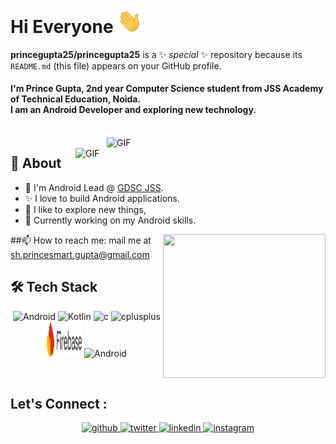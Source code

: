 # <h1 align="left">Hi Everyone <img src="https://raw.githubusercontent.com/ABSphreak/ABSphreak/master/gifs/Hi.gif" width="40px"></h1>

**princegupta25/princegupta25** is a ✨ _special_ ✨ repository because its `README.md` (this file) appears on your GitHub profile.


#### I'm Prince Gupta, 2nd year **Computer Science** student from **JSS Academy of Technical Education, Noida**. <br> I am an Android Developer and exploring new technology.
 <br>


<img align="right" alt="GIF" src="https://miro.medium.com/max/875/1*Urc28sbnORGOW5oyohQ06g.gif" width="350px" />

 <img align="right" alt="GIF" src="https://camo.githubusercontent.com/a4c584bce1c41271485d28f92aaf9f581b3c88b68ca723b6edfd58b4ba988c2b/68747470733a2f2f63646e2e6472696262626c652e636f6d2f75736572732f313138373833362f73637265656e73686f74732f363533393432392f70726f6772616d65722e676966" width="400px" />
 
## 🧐 About

- 🔭  I'm Android Lead @ [GDSC JSS](https://www.dscjss.in/). 
- ✨  I love to build Android applications.
- 🌱  I like to explore new things, 
- 🔭  Currently working on my Android skills.



<img align='right' src="https://i.pinimg.com/originals/53/71/2f/53712f9fa2e10657e355400cbbad9310.gif" width="260" height="230">



##📫  How to reach me: mail me at [sh.princesmart.gupta@gmail.com](mailto:sh.princesmart.gupta@gmail.com)
<br>

##  🛠 Tech Stack

<p align="center"><img src="https://raw.githubusercontent.com/gilbarbara/logos/master/logos/android-icon.svg" alt="Android" width="56" height="56"/>  <img src="https://camo.githubusercontent.com/c4040f9336d148bb54fd63c13b8639f3af4ac7e1b7fc8154593dd236ff0ea8eb/68747470733a2f2f63646e2e737667706f726e2e636f6d2f6c6f676f732f6b6f746c696e2d69636f6e2e737667" alt="Kotlin" width="52" height="52"/>  <img src="https://raw.githubusercontent.com/gilbarbara/logos/master/logos/c.svg" alt="c" width="56" height="56"/> <img src="https://raw.githubusercontent.com/gilbarbara/logos/master/logos/c-plusplus.svg" alt="cplusplus" width="56" height="56"/> <img src="https://raw.githubusercontent.com/gilbarbara/logos/master/logos/firebase.svg" alt="Firebase" width="56" height="56"/> <img src="https://raw.githubusercontent.com/gilbarbara/logos/master/logos/figma.svg" alt="Android" width="56" height="56"/> </p>

<br>

##  Let's Connect :
<div align="center">
<a href="https://github.com/princegupta25" target="_blank">
<img src=https://img.shields.io/badge/github-%2324292e.svg?&style=for-the-badge&logo=github&logoColor=white alt=github style="margin-bottom: 5px;" />
</a>
<a href="https://twitter.com/prince_1125" target="_blank">
<img src=https://img.shields.io/badge/twitter-%2300acee.svg?&style=for-the-badge&logo=twitter&logoColor=white alt=twitter style="margin-bottom: 5px;" />
</a>
<a href="https://www.linkedin.com/in/prince-gupta-595157211/" target="_blank">
<img src=https://img.shields.io/badge/linkedin-%231E77B5.svg?&style=for-the-badge&logo=linkedin&logoColor=white alt=linkedin style="margin-bottom: 5px;" />
</a>
<a href="https://www.instagram.com/___prince_gupta___/" target="_blank">
<img src=https://img.shields.io/badge/instagram-%23000000.svg?&style=for-the-badge&logo=instagram&logoColor=white alt=instagram style="margin-bottom: 5px;" />
</a>
</div> 
